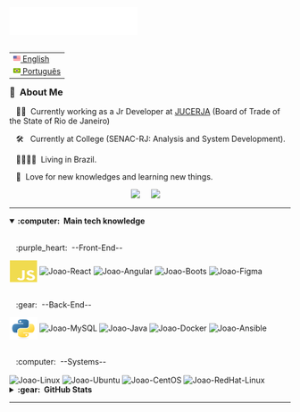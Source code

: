 <img src="images/svg/header_en.svg"></img>

<table align="right">
 <tr><td><a href="README.md"><img src="images/us-flag.png" height="13"> English</a></td></tr>
 <tr><td><a href="#"><img src="images/br-flag.png" height="13"> Português</a></td></tr>
</table>

### :space_invader: &nbsp;About Me

&nbsp;&nbsp;&nbsp;:technologist: &nbsp;Currently working as a Jr Developer at [JUCERJA](https://www.jucerja.rj.gov.br) (Board of Trade of the State of Rio de Janeiro)

&nbsp;&nbsp;&nbsp;:hammer_and_wrench: &nbsp; Currently at College (SENAC-RJ: Analysis and System Development).

&nbsp;&nbsp;&nbsp;:family_man_woman_girl_girl: &nbsp;Living in Brazil.

&nbsp;&nbsp;&nbsp;:seedling: &nbsp;Love for new knowledges and learning new things.

<p align="center">
  <a href="mailto:joaog.silalves@gmail.com?subject=Olá%20Bruno%20Tacca"><img src="https://img.shields.io/badge/gmail-%23D14836.svg?&style=for-the-badge&logo=gmail&logoColor=white" /></a>&nbsp;&nbsp;&nbsp;&nbsp;
<!--   <a href="https://www.instagram.com/_joaoalves_/"><img src="https://img.shields.io/badge/instagram-%23dc2743.svg?&style=for-the-badge&logo=instagram&logoColor=white" /></a>&nbsp;&nbsp;&nbsp;&nbsp; -->
  <a href="https://www.linkedin.com/in/joaogabriel-alves/"><img src="https://img.shields.io/badge/linkedin-%230077B5.svg?&style=for-the-badge&logo=linkedin&logoColor=white" /></a>&nbsp;&nbsp;&nbsp;&nbsp;
</p>

<hr/>

<details open>
  <summary><b>:computer: &nbsp;Main tech knowledge</b></summary>
  <br/>
 
  <p> &nbsp;&nbsp;&nbsp;:purple_heart: &nbsp;--Front-End--</p>
  <div>
   <img align="center" alt="Joao-Js" height="40" width="50" src="https://raw.githubusercontent.com/devicons/devicon/master/icons/javascript/javascript-plain.svg">
   <img align="center" alt="Joao-React" height="40" width="50" src="https://cdn.jsdelivr.net/gh/devicons/devicon/icons/react/react-original-wordmark.svg" >
   <img align="center" alt="Joao-Angular" height="40" width="50" src="https://cdn.jsdelivr.net/gh/devicons/devicon/icons/angularjs/angularjs-original.svg">
   <img align="center" alt="Joao-Boots" height="40" width="50" src="https://cdn.jsdelivr.net/gh/devicons/devicon/icons/bootstrap/bootstrap-original.svg">
   <img align="center" alt="Joao-Figma" height="40" width="50"src="https://cdn.jsdelivr.net/gh/devicons/devicon/icons/figma/figma-original.svg">
  </div>  
  </br> 
  <p> &nbsp;&nbsp;&nbsp;:gear: &nbsp;--Back-End--</p>
  <div>
   <img align="center" alt="Joao-Python" height="40" width="50" src="https://raw.githubusercontent.com/devicons/devicon/master/icons/python/python-original.svg">
   <img align="center" alt="Joao-MySQL" height="40" width="50" src="https://cdn.jsdelivr.net/gh/devicons/devicon/icons/mysql/mysql-original-wordmark.svg">
   <img align="center" alt="Joao-Java" height="40" width="50" src="https://cdn.jsdelivr.net/gh/devicons/devicon/icons/java/java-original-wordmark.svg">
   <img align="center" alt="Joao-Docker" height="40" width="50" src="https://cdn.jsdelivr.net/gh/devicons/devicon/icons/docker/docker-plain-wordmark.svg">
   <img align="center" alt="Joao-Ansible" height="40" width="50" src="https://cdn.jsdelivr.net/gh/devicons/devicon/icons/ansible/ansible-original-wordmark.svg">
  </div>
  <br/>
 
  <p> &nbsp;&nbsp;&nbsp;:computer: &nbsp;--Systems--</p>
  <div>
  <img align="center" alt="Joao-Linux" height="40" width="50" src="https://cdn.jsdelivr.net/gh/devicons/devicon/icons/linux/linux-original.svg">
  <img align="center" alt="Joao-Ubuntu" height="40" width="50" src="https://cdn.jsdelivr.net/gh/devicons/devicon/icons/ubuntu/ubuntu-plain-wordmark.svg">
  <img align="center" alt="Joao-CentOS" height="40" width="50" src="https://cdn.jsdelivr.net/gh/devicons/devicon/icons/centos/centos-original.svg">
  <img align="center" alt="Joao-RedHat-Linux" height="40" width="50" src="https://cdn.jsdelivr.net/gh/devicons/devicon/icons/redhat/redhat-original-wordmark.svg">
  </div>

</details open>

<details>
  <summary><b>:gear: &nbsp;GitHub Stats</b></summary>
  <br/>
    <p align="center">
        <img height="137px" src="https://github-readme-streak-stats.herokuapp.com/?user=JoaoGSAlves&hide_border=true&theme=nightowl" />
    </p>
    <p align="center">
        <img height="137px" src="https://github-readme-stats.vercel.app/api?username=JoaoGSAlves&hide_title=true&hide_border=true&show_icons=true&include_all_commits=true&count_private=true&line_height=21&theme=nightowl" /> <img height="137px" src="https://github-readme-stats.vercel.app/api/top-langs/?username=JoaoGSAlves&hide=html&hide_title=true&hide_border=true&layout=compact&langs_count=8&theme=nightowl" />
    </p>
</details>

<hr/>
<br/>
